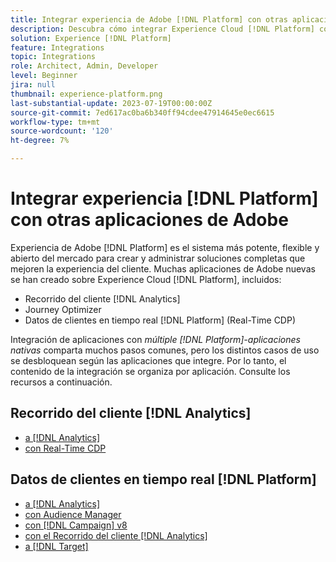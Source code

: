 ```yaml
---
title: Integrar experiencia de Adobe [!DNL Platform] con otras aplicaciones de Adobe
description: Descubra cómo integrar Experience Cloud [!DNL Platform] con otras aplicaciones de Adobe.
solution: Experience [!DNL Platform]
feature: Integrations
topic: Integrations
role: Architect, Admin, Developer
level: Beginner
jira: null
thumbnail: experience-platform.png
last-substantial-update: 2023-07-19T00:00:00Z
source-git-commit: 7ed617ac0ba6b340ff94cdee47914645e0ec6615
workflow-type: tm+mt
source-wordcount: '120'
ht-degree: 7%

---
```



# Integrar experiencia [!DNL Platform] con otras aplicaciones de Adobe

Experiencia de Adobe [!DNL Platform] es el sistema más potente, flexible y abierto del mercado para crear y administrar soluciones completas que mejoren la experiencia del cliente. Muchas aplicaciones de Adobe nuevas se han creado sobre Experience Cloud [!DNL Platform], incluidos:

* Recorrido del cliente [!DNL Analytics]
* Journey Optimizer
* Datos de clientes en tiempo real [!DNL Platform] (Real-Time CDP)

Integración de aplicaciones con _múltiple [!DNL Platform]-aplicaciones nativas_ comparta muchos pasos comunes, pero los distintos casos de uso se desbloquean según las aplicaciones que integre. Por lo tanto, el contenido de la integración se organiza por aplicación. Consulte los recursos a continuación.


## Recorrido del cliente [!DNL Analytics]

* [a [!DNL Analytics]](../cja/customer-journey-analytics-analytics.md)
* [con Real-Time CDP](../cja/cja-rtcdp.md)

## Datos de clientes en tiempo real [!DNL Platform]

* [a [!DNL Analytics]](../rtcdp/rtcdp-analytics.md)
* [con Audience Manager](../rtcdp/rtcdp-aam.md)
* [con [!DNL Campaign] v8](../rtcdp/rtcdp-campaign.md)
* [con el Recorrido del cliente [!DNL Analytics]](../rtcdp/rtcdp-cja.md)
* [a [!DNL Target]](../rtcdp/rtcdp-target.md)
